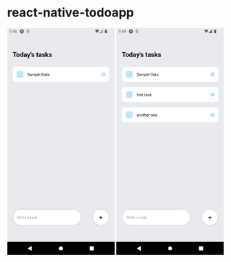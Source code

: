 # react-native-todoapp

<div>
    <img src="./screenshots/1.png" alt="image deleted" width=250 />
    <img src="./screenshots/2.png" alt="image deleted" width=250 />
</div>
